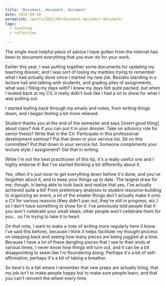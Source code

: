 ```yaml
---
title: 'Document, document, document'
date: 2022-09-19
permalink: /posts/2022/09/document-document-document/
tags:
  - teaching
  - reflection
  
---
```


The single most helpful piece of advice I have gotten from the internet has been to document everything that you ever do for your work.

Earlier this year, I was putting together some documents for updating my teaching dossier, and I was sort of losing my marbles trying to remember what I had actually done since I started my new job. Besides standing in a lecture hall and talking with students, and grading piles of assignments, what was I filling my days with? I knew my days felt quite packed, but when I looked back at my CV, it really didn't look like I had a lot to show for what I was putting out.

I started leafing back through my emails and notes, from writing things down, and I began feeling a bit more relieved.

Student thanks you at the end of the semester and says [insert good thing] about class? Ask if you can put it in your dossier.
Take on advisory role for senior thesis? Write that in the CV.
Participate in this professional development seminar? Put that down in your service list.
Sit on this committee? Put that down in your service list.
Someone compliments your lecture style / assignment? Get that in writing.

While I'm not the best practitioner of this tip, it's a really useful one and I highly endorse it! But I've started thinking a bit differently about it. 

Yes, often it's just nicer to get everything down before it's done, and you've forgotten about it, and to keep your things up to date. The largest draw for me, though, is being able to look back and realize that yes, I've actually achieved quite a bit! From preliminary analyses to student resource-building to organizing an event, a lot of the smaller things don't actually make it onto a CV for various reasons (they didn't pan out, they're still in progress, etc.) so I don't have something to show for it. I've previously told people that if you won't celebrate your small steps, other people won't celebrate them for you… so I'm trying to take it to heart.

On that note, I want to make a note of writing more regularly here (I know I've said this before), because I think it helps facilitate my thought process on stepping back and seeing how many pieces are being juggled at a time. Because I have a lot of these dangling pieces that I see to their ends at various times, I never know how things will turn out, and it can be a bit disappointing to seem like I'm floundering along. Perhaps it's a bit of self-affirmation, perhaps it's a bit of taking a breather. 

So here's to a fall where I remember that new preps are actually tiring, that my job isn't to make people happy but to make sure people learn, and that you can't reinvent the wheel every time. 

